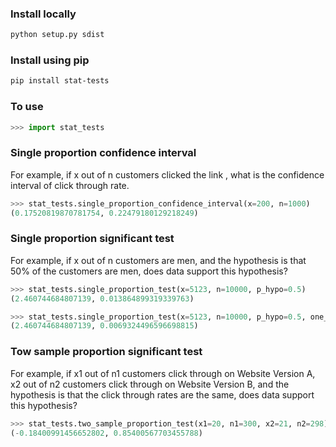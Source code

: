 ### Install locally
```sh
python setup.py sdist
```
### Install using pip
```sh
pip install stat-tests
```

### To use
```py
>>> import stat_tests
```

### Single proportion confidence interval
For example, if x out of n customers clicked the link , what is the confidence interval of click through rate.
```py
>>> stat_tests.single_proportion_confidence_interval(x=200, n=1000)
(0.17520819870781754, 0.22479180129218249)
```

### Single proportion significant test
For example, if x out of n customers are men, and the hypothesis is that 50% of the customers are men, does data support this hypothesis?
```py
>>> stat_tests.single_proportion_test(x=5123, n=10000, p_hypo=0.5)
(2.460744684807139, 0.013864899319339763)

>>> stat_tests.single_proportion_test(x=5123, n=10000, p_hypo=0.5, one_side=True)
(2.460744684807139, 0.0069324496596698815)
```

### Tow sample proportion significant test
For example, if x1 out of n1 customers click through on Website Version A, x2 out of n2 customers click through on Website Version B, and the hypothesis is that the click through rates are the same, does data support this hypothesis?
```py
>>> stat_tests.two_sample_proportion_test(x1=20, n1=300, x2=21, n2=298)
(-0.18400991456652802, 0.85400567703455788)
```

